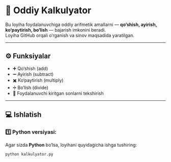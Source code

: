 # 🧮 Oddiy Kalkulyator

Bu loyiha foydalanuvchiga oddiy arifmetik amallarni — **qo‘shish, ayirish, ko‘paytirish, bo‘lish** — bajarish imkonini beradi.  
Loyiha GitHub orqali o‘rganish va sinov maqsadida yaratilgan.

---

## ⚙️ Funksiyalar

- ➕ Qo‘shish (add)
- ➖ Ayirish (subtract)
- ✖️ Ko‘paytirish (multiply)
- ➗ Bo‘lish (divide)
- 🧠 Foydalanuvchi kiritgan sonlarni tekshirish

---

## 💻 Ishlatish

### 1️⃣ Python versiyasi:
Agar sizda **Python** bo‘lsa, loyihani quyidagicha ishga tushiring:

```bash
python kalkulyator.py
